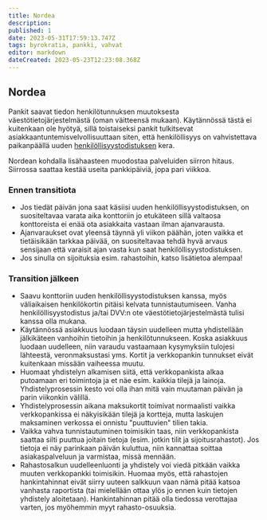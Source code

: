 ```yaml
---
title: Nordea
description: 
published: 1
date: 2023-05-31T17:59:13.747Z
tags: byrokratia, pankki, vahvat
editor: markdown
dateCreated: 2023-05-23T12:23:08.368Z
---
```


## Nordea
Pankit saavat tiedon henkilötunnuksen muutoksesta väestötietojärjestelmästä (oman väitteensä mukaan). Käytännössä tästä ei kuitenkaan ole hyötyä, sillä toistaiseksi pankit tulkitsevat asiakkaantuntemisvelvollisuuttaan siten, että henkilöllisyys on vahvistettava paikanpäällä uuden [henkilöllisyystodistuksen](/byrokratia/poliisi/henkkarit) kera.

Nordean kohdalla lisähaasteen muodostaa palveluiden siirron hitaus. Siirrossa saattaa kestää useita pankkipäiviä, jopa pari viikkoa.

### Ennen transitiota
- Jos tiedät päivän jona saat käsiisi uuden henkilöllisyystodistuksen, on suositeltavaa varata aika konttoriin jo etukäteen sillä valtaosa konttoreista ei enää ota asiakkaita vastaan ilman ajanvarausta.
- Ajanvaraukset ovat yleensä täynnä yli viikon päähän, joten vaikka et tietäisikään tarkkaa päivää, on suositeltavaa tehdä hyvä arvaus sensijaan että varaisit ajan vasta kun saat henkilöllisyystodistuksen.
- Jos sinulla on sijoituksia esim. rahastoihin, katso lisätietoa alempaa!

### Transition jälkeen
- Saavu konttoriin uuden henkilöllisyystodistuksen kanssa, myös väliaikaisen henkilökortin pitäisi kelvata tunnistautumiseen. Vanha henkilöllisyystodistus ja/tai DVV:n ote väestötietojärjestelmästä tulisi kanssa olla mukana.
- Käytännössä asiakkuus luodaan täysin uudelleen mutta yhdistellään jälkikäteen vanhoihin tietoihin ja henkilötunnukseen. Koska asiakkuus luodaan uudelleen, niin varaudu vastaamaan kysymyksiin tulojesi lähteestä, veronmaksustasi yms. Kortit ja verkkopankin tunnukset eivät kuitenkaan missään vaiheessa muutu.
- Huomaat yhdistelyn alkamisen siitä, että verkkopankista alkaa putoamaan eri toimintoja ja et näe esim. kaikkia tilejä ja lainoja. Yhdistelyprosessin kesto voi olla ihan mitä vain muutaman päivän ja parin viikonkin välillä.
- Yhdistelyprosessin aikana maksukortit toimivat normaalisti vaikka verkkopankissa ei näkyisikään tilejä ja kortteja, mutta laskujen maksaminen verkossa ei onnistu "puuttuvien" tilien takia.
- Vaikka vahva tunnistautuminen toimisikin taas, niin verkkopankista saattaa silti puuttua joitain tietoja (esim. jotkin tilit ja sijoitusrahastot). Jos tietoja ei näy parinkaan päivän kuluttua, niin kannattaa soittaa asiakaspalveluun ja varmistaa, missä mennään.
- Rahastosalkun uudelleenluonti ja yhdistely voi viedä pitkään vaikka muuten verkkopankki toimisikin. Huomaa myös, että rahastojen hankintahinnat eivät siirry uuteen salkkuun vaan nämä pitää katsoa vanhasta raportista (tai mielellään ottaa ylös jo ennen kuin tietojen yhdistely aloitetaan). Hankintahinnan pitää olla tiedossa verottajaa varten, jos myöhemmin myyt rahasto-osuuksia.
